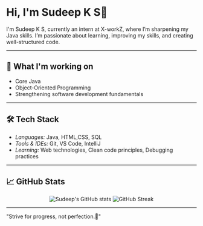 # Hi, I'm Sudeep K S👋  

I'm Sudeep K S, currently an intern at X-workZ, where I’m sharpening my Java skills. I’m passionate about learning, improving my skills, and creating well-structured code.



---

## 🌱 What I'm working on

- Core Java  
- Object-Oriented Programming  
- Strengthening software development fundamentals

---

## 🛠 Tech Stack

- *Languages:* Java, HTML,CSS, SQL  
- *Tools & IDEs:* Git, VS Code, IntelliJ  
- *Learning:* Web technologies, Clean code principles, Debugging practices  

---

## 📈 GitHub Stats
<div align="center">

![Sudeep's GitHub stats](https://github-readme-stats.vercel.app/api?username=sudeep119&show_icons=true&theme=radical)
![GitHub Streak](https://github-readme-streak-stats.herokuapp.com/?user=sudeep119&theme=tokyonight)

---
</div>

"Strive for progress, not perfection.🚀"

